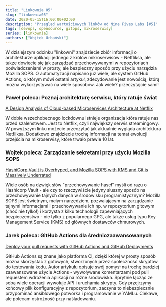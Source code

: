 ```yaml
---
title: "Linkownia 05"
slug: "linkownia05"
date: 2020-05-15T16:00:00+02:00
description: "Przegląd wartościowych linków od Nine Fives Labs [#5]"
tags: [devops, opensource, gitops, mikroserwisy]
series: [linkownia]
authors: ["Wojtek Urbański"]
---
```


W dzisiejszym odcinku "linkowni" znajdziecie zbiór informacji o architekturze aplikacji jednego z królów mikroserwisów - Netfliksa, ale także dowiecie się jak zarządzać przechowywanymi w repozytoriach poświadczeniami w prosty, ale bezpieczny sposób przy użyciu narzędzia Mozilla SOPS. O automatyzacji napisano już wiele, ale system GitHub Actions, o którym mówi ostatni artykuł, zdecydowanie jest nowością, którą można wykorzystywać na wiele sposobów. Jak wiele? przeczytajcie sami!
<!--more-->

### Paweł poleca: Poznaj architekturę serwisu, który ratuje świat

[A Design Analysis of Cloud-based Microservices Architecture at Netflix](https://medium.com/swlh/a-design-analysis-of-cloud-based-microservices-architecture-at-netflix-98836b2da45f)

W dobie wszechobecnego lockdownu istnieje organizacja która ratuje nas przed szaleństwem. Jest to Netflix, czyli największy serwis streamingowy. W powyższym linku możecie przeczytać jak aktualnie wygląda architektura Netfliksa. Dodatkowo znajdziecie trochę informacji na temat ewolucji  przejścia na mikroserwisy, które trwało prawie 10 lat. 

### Wojtek poleca: Zarządzanie sekretami przy użyciu Mozilla SOPS

[HashiCorp Vault is Overhyped, and Mozilla SOPS with KMS and Git is Massively Underrated](https://oteemo.com/2019/06/20/hashicorp-vault-is-overhyped-and-mozilla-sops-with-kms-and-git-is-massively-underrated/)

Wiele osób na dźwięk słów "przechowywanie haseł" myśli od razu o Hashicorp Vault - ale czy to rzeczywiście jedyny słuszny sposób na przechowywanie tajnych danych w środowisku programistycznym? Mozilla SOPS jest świetnym, małym narzędziem, pozwalającym na zarządzanie tajnymi informacjami i przechowywanie ich np. w repozytorium gitowym (choć nie tylko!) i korzysta z kilku technologii zapewniających bezpieczeństwo - nie tylko z popularnego GPG, ale także usług typu Key Management Service (KMS) od głównych dostawców chmurowych. 

### Jarek poleca: GitHub Actions dla średniozaawansowanych

[Deploy your pull requests with GitHub Actions and GitHub Deployments](https://sanderknape.com/2020/05/deploy-pull-requests-github-actions-deployments/)

GitHub Actions są znane jako platforma CI, dzięki której w prosty sposób można skorzystać z gotowych, stworzonych przez społeczność skryptów do testowania kodu. Autor artykułu opisuje swój pomysł na trochę bardziej zaawansowane użycie Actions - wywoływane komentarzami pod pull requestem wdrożenia aplikacji na różne środowiska. Sprytnie łącząc ze sobą wiele operacji wywołuje API i uruchamia skrypty. Gdy przejrzymy końcowy plik konfiguracyjny z repozytorium, zaczyna to niebezpiecznie przypominać ansiblowego potworka i programowanie w YAMLu. Ciekawe, ale polecam ostrożność przy naśladowaniu.
